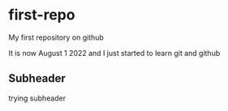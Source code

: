 # first-repo

My first repository on github

It is now August 1 2022 and I just started to learn git and github

## Subheader

trying subheader
